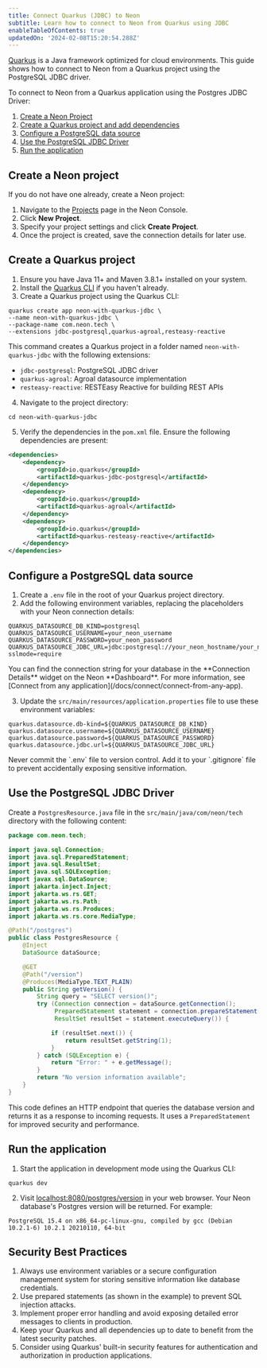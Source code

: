 ```yaml
---
title: Connect Quarkus (JDBC) to Neon
subtitle: Learn how to connect to Neon from Quarkus using JDBC
enableTableOfContents: true
updatedOn: '2024-02-08T15:20:54.288Z'
---
```


[Quarkus](https://quarkus.io/) is a Java framework optimized for cloud environments. This guide shows how to connect to Neon from a Quarkus project using the PostgreSQL JDBC driver.

To connect to Neon from a Quarkus application using the Postgres JDBC Driver:

1. [Create a Neon Project](#create-a-neon-project)
2. [Create a Quarkus project and add dependencies](#create-a-quarkus-project)
3. [Configure a PostgreSQL data source](#configure-a-postgresql-data-source)
4. [Use the PostgreSQL JDBC Driver](#use-the-postgresql-jdbc-driver)
5. [Run the application](#run-the-application)

## Create a Neon project

If you do not have one already, create a Neon project:

1. Navigate to the [Projects](https://console.neon.tech/app/projects) page in the Neon Console.
2. Click **New Project**.
3. Specify your project settings and click **Create Project**.
4. Once the project is created, save the connection details for later use.

## Create a Quarkus project

1. Ensure you have Java 11+ and Maven 3.8.1+ installed on your system.
2. Install the [Quarkus CLI](https://quarkus.io/guides/cli-tooling) if you haven't already.
3. Create a Quarkus project using the Quarkus CLI:

```shell
quarkus create app neon-with-quarkus-jdbc \
--name neon-with-quarkus-jdbc \
--package-name com.neon.tech \
--extensions jdbc-postgresql,quarkus-agroal,resteasy-reactive
```

This command creates a Quarkus project in a folder named `neon-with-quarkus-jdbc` with the following extensions:
- `jdbc-postgresql`: PostgreSQL JDBC driver
- `quarkus-agroal`: Agroal datasource implementation
- `resteasy-reactive`: RESTEasy Reactive for building REST APIs

4. Navigate to the project directory:

```shell
cd neon-with-quarkus-jdbc
```

5. Verify the dependencies in the `pom.xml` file. Ensure the following dependencies are present:

```xml
<dependencies>
    <dependency>
        <groupId>io.quarkus</groupId>
        <artifactId>quarkus-jdbc-postgresql</artifactId>
    </dependency>
    <dependency>
        <groupId>io.quarkus</groupId>
        <artifactId>quarkus-agroal</artifactId>
    </dependency>
    <dependency>
        <groupId>io.quarkus</groupId>
        <artifactId>quarkus-resteasy-reactive</artifactId>
    </dependency>
</dependencies>
```

## Configure a PostgreSQL data source

1. Create a `.env` file in the root of your Quarkus project directory.
2. Add the following environment variables, replacing the placeholders with your Neon connection details:

```shell
QUARKUS_DATASOURCE_DB_KIND=postgresql
QUARKUS_DATASOURCE_USERNAME=your_neon_username
QUARKUS_DATASOURCE_PASSWORD=your_neon_password
QUARKUS_DATASOURCE_JDBC_URL=jdbc:postgresql://your_neon_hostname/your_neon_database?sslmode=require
```

<Admonition type="note">
You can find the connection string for your database in the **Connection Details** widget on the Neon **Dashboard**. For more information, see [Connect from any application](/docs/connect/connect-from-any-app).
</Admonition>

3. Update the `src/main/resources/application.properties` file to use these environment variables:

```properties
quarkus.datasource.db-kind=${QUARKUS_DATASOURCE_DB_KIND}
quarkus.datasource.username=${QUARKUS_DATASOURCE_USERNAME}
quarkus.datasource.password=${QUARKUS_DATASOURCE_PASSWORD}
quarkus.datasource.jdbc.url=${QUARKUS_DATASOURCE_JDBC_URL}
```

<Admonition type="important">
Never commit the `.env` file to version control. Add it to your `.gitignore` file to prevent accidentally exposing sensitive information.
</Admonition>

## Use the PostgreSQL JDBC Driver

Create a `PostgresResource.java` file in the `src/main/java/com/neon/tech` directory with the following content:

```java
package com.neon.tech;

import java.sql.Connection;
import java.sql.PreparedStatement;
import java.sql.ResultSet;
import java.sql.SQLException;
import javax.sql.DataSource;
import jakarta.inject.Inject;
import jakarta.ws.rs.GET;
import jakarta.ws.rs.Path;
import jakarta.ws.rs.Produces;
import jakarta.ws.rs.core.MediaType;

@Path("/postgres")
public class PostgresResource {
    @Inject
    DataSource dataSource;

    @GET
    @Path("/version")
    @Produces(MediaType.TEXT_PLAIN)
    public String getVersion() {
        String query = "SELECT version()";
        try (Connection connection = dataSource.getConnection();
             PreparedStatement statement = connection.prepareStatement(query);
             ResultSet resultSet = statement.executeQuery()) {

            if (resultSet.next()) {
                return resultSet.getString(1);
            }
        } catch (SQLException e) {
            return "Error: " + e.getMessage();
        }
        return "No version information available";
    }
}
```

This code defines an HTTP endpoint that queries the database version and returns it as a response to incoming requests. It uses a `PreparedStatement` for improved security and performance.

## Run the application

1. Start the application in development mode using the Quarkus CLI:

```shell
quarkus dev
```

2. Visit [localhost:8080/postgres/version](http://localhost:8080/postgres/version) in your web browser. Your Neon database's Postgres version will be returned. For example:

```
PostgreSQL 15.4 on x86_64-pc-linux-gnu, compiled by gcc (Debian 10.2.1-6) 10.2.1 20210110, 64-bit
```

## Security Best Practices

1. Always use environment variables or a secure configuration management system for storing sensitive information like database credentials.
2. Use prepared statements (as shown in the example) to prevent SQL injection attacks.
3. Implement proper error handling and avoid exposing detailed error messages to clients in production.
4. Keep your Quarkus and all dependencies up to date to benefit from the latest security patches.
5. Consider using Quarkus' built-in security features for authentication and authorization in production applications.

<NeedHelp/>
